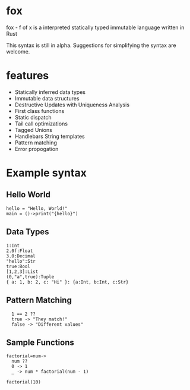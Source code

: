# fox
fox - f of x is a interpreted statically typed immutable language written in Rust

This syntax is still in alpha.  Suggestions for simplifying the syntax are welcome.

# features
* Statically inferred data types
* Immutable data structures
* Destructive Updates with Uniqueness Analysis
* First class functions
* Static dispatch
* Tail call optimizations
* Tagged Unions
* Handlebars String templates
* Pattern matching
* Error propogation

# Example syntax
## Hello World
```fox
hello = "Hello, World!"
main = ()->print("{hello}")
```

## Data Types
```fox
1:Int
2.0f:Float
3.0:Decimal
"hello":Str
true:Bool
[1,2,3]:List
(0,"a",true):Tuple
{ a: 1, b: 2, c: "Hi" }: {a:Int, b:Int, c:Str}
```
## Pattern Matching
```fox
  1 == 2 ??
  true -> "They match!"
  false -> "Different values"
```

## Sample Functions
```fox
factorial=num->
  num ??
  0 -> 1
  _ -> num * factorial(num - 1)

factorial(10)
```
